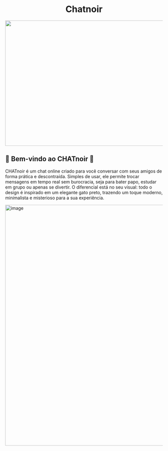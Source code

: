 <h1 align="center">Chatnoir</h1>
<div align="center">
  <img width="1200" height="400" alt="image" src="https://github.com/user-attachments/assets/6756d0d8-24a0-4fad-90a7-9fbee637fb0b" />
</div>


<h2>💬 Bem-vindo ao CHATnoir 🐾</h2>
<p>CHATnoir é um chat online criado para você conversar com seus amigos de forma prática e descontraída. Simples de usar, ele permite trocar mensagens em tempo real sem burocracia, seja para bater papo, estudar em grupo ou apenas se divertir. O diferencial está no seu visual: todo o design é inspirado em um elegante gato preto, trazendo um toque moderno, minimalista e misterioso para a sua experiência.</p>



<img width="1366" height="768" alt="image" src="https://github.com/user-attachments/assets/22ad3f77-f3da-4313-b27d-10e2e602534f" />
